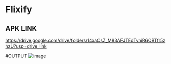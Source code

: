 # Flixify

## APK LINK 
https://drive.google.com/drive/folders/14xaCsZ_M83AFJTEdTvniR6OBTfr5zhzU?usp=drive_link

#OUTPUT
![image](https://github.com/user-attachments/assets/61bed005-210b-42fc-badd-29c298015d58)
